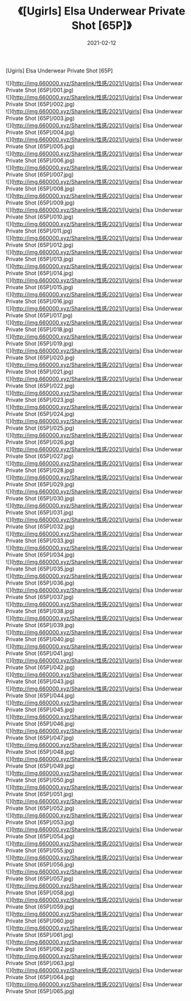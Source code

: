 ﻿---
layout: post
title:  《[Ugirls] Elsa Underwear Private Shot [65P]》
date:   2021-02-12
img: http://img.660000.xyz/Sharelink/性感/2021/[Ugirls] Elsa Underwear Private Shot [65P]/000.jpg
categories: [美女, 清纯, 唯美]
---

[Ugirls] Elsa Underwear Private Shot [65P]

  ![](http://img.660000.xyz/Sharelink/性感/2021/[Ugirls] Elsa Underwear Private Shot [65P]/001.jpg) <br> ![](http://img.660000.xyz/Sharelink/性感/2021/[Ugirls] Elsa Underwear Private Shot [65P]/002.jpg) <br> ![](http://img.660000.xyz/Sharelink/性感/2021/[Ugirls] Elsa Underwear Private Shot [65P]/003.jpg) <br> ![](http://img.660000.xyz/Sharelink/性感/2021/[Ugirls] Elsa Underwear Private Shot [65P]/004.jpg) <br> ![](http://img.660000.xyz/Sharelink/性感/2021/[Ugirls] Elsa Underwear Private Shot [65P]/005.jpg) <br> ![](http://img.660000.xyz/Sharelink/性感/2021/[Ugirls] Elsa Underwear Private Shot [65P]/006.jpg) <br> ![](http://img.660000.xyz/Sharelink/性感/2021/[Ugirls] Elsa Underwear Private Shot [65P]/007.jpg) <br> ![](http://img.660000.xyz/Sharelink/性感/2021/[Ugirls] Elsa Underwear Private Shot [65P]/008.jpg) <br> ![](http://img.660000.xyz/Sharelink/性感/2021/[Ugirls] Elsa Underwear Private Shot [65P]/009.jpg) <br> ![](http://img.660000.xyz/Sharelink/性感/2021/[Ugirls] Elsa Underwear Private Shot [65P]/010.jpg) <br> ![](http://img.660000.xyz/Sharelink/性感/2021/[Ugirls] Elsa Underwear Private Shot [65P]/011.jpg) <br> ![](http://img.660000.xyz/Sharelink/性感/2021/[Ugirls] Elsa Underwear Private Shot [65P]/012.jpg) <br> ![](http://img.660000.xyz/Sharelink/性感/2021/[Ugirls] Elsa Underwear Private Shot [65P]/013.jpg) <br> ![](http://img.660000.xyz/Sharelink/性感/2021/[Ugirls] Elsa Underwear Private Shot [65P]/014.jpg) <br> ![](http://img.660000.xyz/Sharelink/性感/2021/[Ugirls] Elsa Underwear Private Shot [65P]/015.jpg) <br> ![](http://img.660000.xyz/Sharelink/性感/2021/[Ugirls] Elsa Underwear Private Shot [65P]/016.jpg) <br> ![](http://img.660000.xyz/Sharelink/性感/2021/[Ugirls] Elsa Underwear Private Shot [65P]/017.jpg) <br> ![](http://img.660000.xyz/Sharelink/性感/2021/[Ugirls] Elsa Underwear Private Shot [65P]/018.jpg) <br> ![](http://img.660000.xyz/Sharelink/性感/2021/[Ugirls] Elsa Underwear Private Shot [65P]/019.jpg) <br> ![](http://img.660000.xyz/Sharelink/性感/2021/[Ugirls] Elsa Underwear Private Shot [65P]/020.jpg) <br> ![](http://img.660000.xyz/Sharelink/性感/2021/[Ugirls] Elsa Underwear Private Shot [65P]/021.jpg) <br> ![](http://img.660000.xyz/Sharelink/性感/2021/[Ugirls] Elsa Underwear Private Shot [65P]/022.jpg) <br> ![](http://img.660000.xyz/Sharelink/性感/2021/[Ugirls] Elsa Underwear Private Shot [65P]/023.jpg) <br> ![](http://img.660000.xyz/Sharelink/性感/2021/[Ugirls] Elsa Underwear Private Shot [65P]/024.jpg) <br> ![](http://img.660000.xyz/Sharelink/性感/2021/[Ugirls] Elsa Underwear Private Shot [65P]/025.jpg) <br> ![](http://img.660000.xyz/Sharelink/性感/2021/[Ugirls] Elsa Underwear Private Shot [65P]/026.jpg) <br> ![](http://img.660000.xyz/Sharelink/性感/2021/[Ugirls] Elsa Underwear Private Shot [65P]/027.jpg) <br> ![](http://img.660000.xyz/Sharelink/性感/2021/[Ugirls] Elsa Underwear Private Shot [65P]/028.jpg) <br> ![](http://img.660000.xyz/Sharelink/性感/2021/[Ugirls] Elsa Underwear Private Shot [65P]/029.jpg) <br> ![](http://img.660000.xyz/Sharelink/性感/2021/[Ugirls] Elsa Underwear Private Shot [65P]/030.jpg) <br> ![](http://img.660000.xyz/Sharelink/性感/2021/[Ugirls] Elsa Underwear Private Shot [65P]/031.jpg) <br> ![](http://img.660000.xyz/Sharelink/性感/2021/[Ugirls] Elsa Underwear Private Shot [65P]/032.jpg) <br> ![](http://img.660000.xyz/Sharelink/性感/2021/[Ugirls] Elsa Underwear Private Shot [65P]/033.jpg) <br> ![](http://img.660000.xyz/Sharelink/性感/2021/[Ugirls] Elsa Underwear Private Shot [65P]/034.jpg) <br> ![](http://img.660000.xyz/Sharelink/性感/2021/[Ugirls] Elsa Underwear Private Shot [65P]/035.jpg) <br> ![](http://img.660000.xyz/Sharelink/性感/2021/[Ugirls] Elsa Underwear Private Shot [65P]/036.jpg) <br> ![](http://img.660000.xyz/Sharelink/性感/2021/[Ugirls] Elsa Underwear Private Shot [65P]/037.jpg) <br> ![](http://img.660000.xyz/Sharelink/性感/2021/[Ugirls] Elsa Underwear Private Shot [65P]/038.jpg) <br> ![](http://img.660000.xyz/Sharelink/性感/2021/[Ugirls] Elsa Underwear Private Shot [65P]/039.jpg) <br> ![](http://img.660000.xyz/Sharelink/性感/2021/[Ugirls] Elsa Underwear Private Shot [65P]/040.jpg) <br> ![](http://img.660000.xyz/Sharelink/性感/2021/[Ugirls] Elsa Underwear Private Shot [65P]/041.jpg) <br> ![](http://img.660000.xyz/Sharelink/性感/2021/[Ugirls] Elsa Underwear Private Shot [65P]/042.jpg) <br> ![](http://img.660000.xyz/Sharelink/性感/2021/[Ugirls] Elsa Underwear Private Shot [65P]/043.jpg) <br> ![](http://img.660000.xyz/Sharelink/性感/2021/[Ugirls] Elsa Underwear Private Shot [65P]/044.jpg) <br> ![](http://img.660000.xyz/Sharelink/性感/2021/[Ugirls] Elsa Underwear Private Shot [65P]/045.jpg) <br> ![](http://img.660000.xyz/Sharelink/性感/2021/[Ugirls] Elsa Underwear Private Shot [65P]/046.jpg) <br> ![](http://img.660000.xyz/Sharelink/性感/2021/[Ugirls] Elsa Underwear Private Shot [65P]/047.jpg) <br> ![](http://img.660000.xyz/Sharelink/性感/2021/[Ugirls] Elsa Underwear Private Shot [65P]/048.jpg) <br> ![](http://img.660000.xyz/Sharelink/性感/2021/[Ugirls] Elsa Underwear Private Shot [65P]/049.jpg) <br> ![](http://img.660000.xyz/Sharelink/性感/2021/[Ugirls] Elsa Underwear Private Shot [65P]/050.jpg) <br> ![](http://img.660000.xyz/Sharelink/性感/2021/[Ugirls] Elsa Underwear Private Shot [65P]/051.jpg) <br> ![](http://img.660000.xyz/Sharelink/性感/2021/[Ugirls] Elsa Underwear Private Shot [65P]/052.jpg) <br> ![](http://img.660000.xyz/Sharelink/性感/2021/[Ugirls] Elsa Underwear Private Shot [65P]/053.jpg) <br> ![](http://img.660000.xyz/Sharelink/性感/2021/[Ugirls] Elsa Underwear Private Shot [65P]/054.jpg) <br> ![](http://img.660000.xyz/Sharelink/性感/2021/[Ugirls] Elsa Underwear Private Shot [65P]/055.jpg) <br> ![](http://img.660000.xyz/Sharelink/性感/2021/[Ugirls] Elsa Underwear Private Shot [65P]/056.jpg) <br> ![](http://img.660000.xyz/Sharelink/性感/2021/[Ugirls] Elsa Underwear Private Shot [65P]/057.jpg) <br> ![](http://img.660000.xyz/Sharelink/性感/2021/[Ugirls] Elsa Underwear Private Shot [65P]/058.jpg) <br> ![](http://img.660000.xyz/Sharelink/性感/2021/[Ugirls] Elsa Underwear Private Shot [65P]/059.jpg) <br> ![](http://img.660000.xyz/Sharelink/性感/2021/[Ugirls] Elsa Underwear Private Shot [65P]/060.jpg) <br> ![](http://img.660000.xyz/Sharelink/性感/2021/[Ugirls] Elsa Underwear Private Shot [65P]/061.jpg) <br> ![](http://img.660000.xyz/Sharelink/性感/2021/[Ugirls] Elsa Underwear Private Shot [65P]/062.jpg) <br> ![](http://img.660000.xyz/Sharelink/性感/2021/[Ugirls] Elsa Underwear Private Shot [65P]/063.jpg) <br> ![](http://img.660000.xyz/Sharelink/性感/2021/[Ugirls] Elsa Underwear Private Shot [65P]/064.jpg) <br> ![](http://img.660000.xyz/Sharelink/性感/2021/[Ugirls] Elsa Underwear Private Shot [65P]/065.jpg) <br>